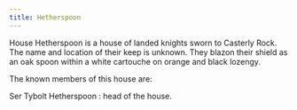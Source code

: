 ```yaml
---
title: Hetherspoon
---
```


House Hetherspoon is a house of landed knights sworn to Casterly Rock. The name and location of their keep is unknown. They blazon their shield as an oak spoon within a white cartouche on orange and black lozengy.

The known members of this house are:

Ser Tybolt Hetherspoon : head of the house.


